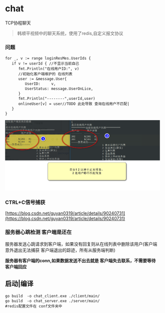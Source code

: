 # chat
TCP协程聊天
> 韩顺平视频中的聊天系统，使用了redis,自定义报文协议

### 问题
```
for _, v := range loginResMes.UserIds {
   if v != userId { //不显示当前自己
      fmt.Println("在线用户ID:", v)
      //初始化客户端维护的 在线列表
      user := &message.User{
         UserID:     v,
         UserStatus: message.UserOnLice,
      }
      fmt.Println("--------",userId,user)
      onlineUser[v] = user//TODO 此处导致 查询在线用户不匹配|
   }
}
```

![](pic/2020-02-25_170846.png)

### CTRL+C信号捕获

[https://blog.csdn.net/guyan0319/article/details/90240731](https://blog.csdn.net/guyan0319/article/details/90240731)

### 服务器心跳检测 客户端是还在

服务器发送心跳请求到客户端，如果没有回复则从在线列表中删除该用户(客户端意外退出无法捕获 客户端退出的踪迹，所有从服务端判断)

**服务器有客户端的conn,如果数据发送不出去就是 客户端失去联系，不需要等待客户端回应**

## 启动|编译

```shell
go build  -o chat_client.exe ./client/main/
go build  -o chat_server.exe ./server/main/
#redis配置文件在 conf文件夹中
```

